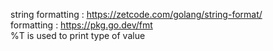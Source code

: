 string formatting : https://zetcode.com/golang/string-format/  
formatting : https://pkg.go.dev/fmt  
%T is used to print type of value  
